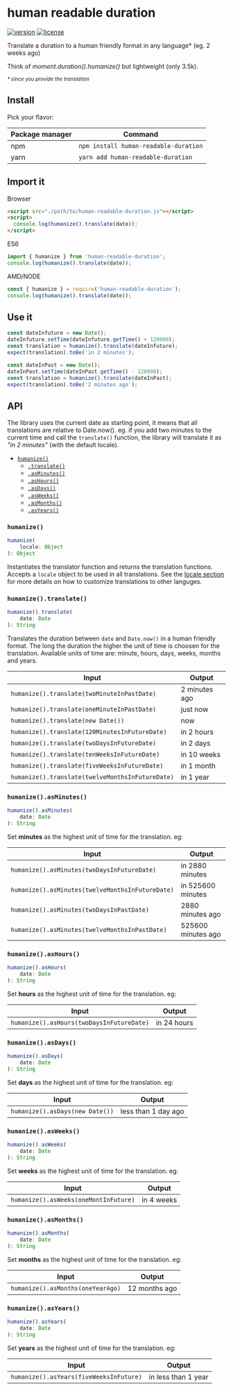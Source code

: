 # human readable duration

[![version](https://img.shields.io/github/package-json/v/juliosampaio/human-readable-duration)](https://img.shields.io/github/package-json/v/juliosampaio/human-readable-duration) [![license](https://img.shields.io/npm/l/human-readable-duration)](https://github.com/juliosampaio/humanize-duration/blob/master/LICENCE)

Translate a duration to a human friendly format in any language\* (eg. 2 weeks ago)

Think of _moment.duration().humanize()_ but lightweight (only 3.5k).

<small>_\* since you provide the translation_</small>

## Install

Pick your flavor:

| Package manager | Command                               |
| --------------- | ------------------------------------- |
| npm             | `npm install human-readable-duration` |
| yarn            | `yarn add human-readable-duration`    |

## Import it

Browser

```html
<script src="./path/to/human-readable-duration.js"></script>
<script>
  console.log(humanize().translate(date));
</script>
```

ES6

```js
import { humanize } from 'human-readable-duration';
console.log(humanize().translate(date));
```

AMD/NODE

```js
const { humanize } = require('human-readable-duration');
console.log(humanize().translate(date));
```

## Use it

```js
const dateInfuture = new Date();
dateInfuture.setTime(dateInfuture.getTime() + 120000);
const translation = humanize().translate(dateInfuture);
expect(translation).toBe('in 2 minutes');

const dateInPast = new Date();
dateInPast.setTime(dateInPast.getTime() - 120000);
const translation = humanize().translate(dateInPast);
expect(translation).toBe('2 minutes ago');
```

## API

The library uses the current date as starting point, it means that all translations are relative to Date.now(). eg. if you add two minutes to the current time and call the `translate()` function, the library will translate it as _"in 2 minutes"_ (with the default locale).

- [`humanize()`](#humanize)
  - [`.translate()`](#humanizetranslate)
  - [`.asMinutes()`](#humanizeasminutes)
  - [`.asHours()`](#humanizeashours)
  - [`.asDays()`](#humanizeasdays)
  - [`.asWeeks()`](#humanizeasweeks)
  - [`.asMonths()`](#humanizeasmonths)
  - [`.asYears()`](#humanizeasyears)

### `humanize()`

```js
humanize(
    locale: Object
): Object
```

Instantiates the translator function and returns the translation functions. Accepts a `locale` object to be used in all translations. See the [locale section](#locale) for more details on how to customize translations to other languges.

### `humanize().translate()`

```js
humanize().translate(
    date: Date
): String
```

Translates the duration between `date` and `Date.now()` in a human friendly format. The long the duration the higher the unit of time is choosen for the translation. Available units of time are: minute, hours, days, weeks, months and years.

| Input                                            | Output        |
| ------------------------------------------------ | ------------- |
| `humanize().translate(twoMinuteInPastDate)`      | 2 minutes ago |
| `humanize().translate(oneMinuteInPastDate)`      | just now      |
| `humanize().translate(new Date())`               | now           |
| `humanize().translate(120MinutesInFutureDate)`   | in 2 hours    |
| `humanize().translate(twoDaysInFutureDate)`      | in 2 days     |
| `humanize().translate(tenWeeksInFutureDate)`     | in 10 weeks   |
| `humanize().translate(fiveWeeksInFutureDate)`    | in 1 month    |
| `humanize().translate(twelveMonthsInFutureDate)` | in 1 year     |

### `humanize().asMinutes()`

```js
humanize().asMinutes(
    date: Date
): String
```

Set **minutes** as the highest unit of time for the translation. eg:

| Input                                            | Output             |
| ------------------------------------------------ | ------------------ |
| `humanize().asMinutes(twoDaysInFutureDate)`      | in 2880 minutes    |
| `humanize().asMinutes(twelveMonthsInFutureDate)` | in 525600 minutes  |
| `humanize().asMinutes(twoDaysInPastDate)`        | 2880 minutes ago   |
| `humanize().asMinutes(twelveMonthsInPastDate)`   | 525600 minutes ago |

### `humanize().asHours()`

```js
humanize().asHours(
    date: Date
): String
```

Set **hours** as the highest unit of time for the translation. eg:

| Input                                     | Output      |
| ----------------------------------------- | ----------- |
| `humanize().asHours(twoDaysInFutureDate)` | in 24 hours |

### `humanize().asDays()`

```js
humanize().asDays(
    date: Date
): String
```

Set **days** as the highest unit of time for the translation. eg:

| Input                           | Output              |
| ------------------------------- | ------------------- |
| `humanize().asDays(new Date())` | less than 1 day ago |

### `humanize().asWeeks()`

```js
humanize().asWeeks(
    date: Date
): String
```

Set **weeks** as the highest unit of time for the translation. eg:

| Input                                 | Output     |
| ------------------------------------- | ---------- |
| `humanize().asWeeks(oneMontInFuture)` | in 4 weeks |

### `humanize().asMonths()`

```js
humanize().asMonths(
    date: Date
): String
```

Set **months** as the highest unit of time for the translation. eg:

| Input                             | Output        |
| --------------------------------- | ------------- |
| `humanize().asMonths(oneYearAgo)` | 12 months ago |

### `humanize().asYears()`

```js
humanize().asYears(
    date: Date
): String
```

Set **years** as the highest unit of time for the translation. eg:

| Input                                   | Output              |
| --------------------------------------- | ------------------- |
| `humanize().asYears(fiveWeeksInFuture)` | in less than 1 year |
